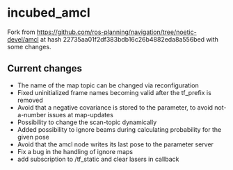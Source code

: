# incubed_amcl

Fork from https://github.com/ros-planning/navigation/tree/noetic-devel/amcl at hash 22735aa01f2df383bdb16c26b4882eda8a556bed with some changes.

## Current changes

* The name of the map topic can be changed via reconfiguration
* Fixed uninitialized frame names becoming valid after the tf_prefix is removed
* Avoid that a negative covariance is stored to the parameter, to avoid not-a-number issues at map-updates
* Possibility to change the scan-topic dynamically
* Added possibility to ignore beams during calculating probability for the given pose
* Avoid that the amcl node writes its last pose to the parameter server
* Fix a bug in the handling of ignore maps
* add subscription to /tf_static and clear lasers in callback